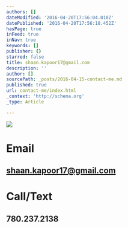 ```yaml
---
authors: []
dateModified: '2016-04-20T17:56:04.018Z'
datePublished: '2016-04-20T17:56:18.452Z'
hasPage: true
inFeed: true
inNav: true
keywords: []
publisher: {}
starred: false
title: shaan.kapoor17@gmail.com
description: ''
author: []
sourcePath: _posts/2016-04-15-contact-me.md
published: true
url: contact-me/index.html
_context: 'http://schema.org'
_type: Article

---
```

![](https://s3-us-west-2.amazonaws.com/the-grid-img/p/4a1df7af36422460c349e892b3513fadfac250d7.jpg)

# Email

## shaan.kapoor17@gmail.com

# Call/Text

## 780.237.2138